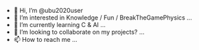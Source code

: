 - 👋 Hi, I’m @ubu2020user
- 👀 I’m interested in Knowledge / Fun / BreakTheGamePhysics ...
- 🌱 I’m currently learning C & AI ...
- 💞️ I’m looking to collaborate on my projects? ...
- 📫 How to reach me ...

<!---
ubu2020user/ubu2020user is a ✨ special ✨ repository because its `README.md` (this file) appears on your GitHub profile.
You can click the Preview link to take a look at your changes.
--->
